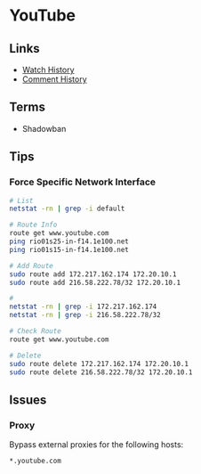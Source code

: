 # YouTube

<!--
https://www.youtube.com/channel_switcher
-->

## Links

- [Watch History](https://youtube.com/feed/history)
- [Comment History](https://www.youtube.com/feed/history/comment_history)

## Terms

- Shadowban

## Tips

### Force Specific Network Interface

```sh
# List
netstat -rn | grep -i default

# Route Info
route get www.youtube.com
ping rio01s25-in-f14.1e100.net
ping rio01s15-in-f14.1e100.net

# Add Route
sudo route add 172.217.162.174 172.20.10.1
sudo route add 216.58.222.78/32 172.20.10.1

#
netstat -rn | grep -i 172.217.162.174
netstat -rn | grep -i 216.58.222.78/32

# Check Route
route get www.youtube.com

# Delete
sudo route delete 172.217.162.174 172.20.10.1
sudo route delete 216.58.222.78/32 172.20.10.1
```

## Issues

### Proxy

Bypass external proxies for the following hosts:

```txt
*.youtube.com
```
